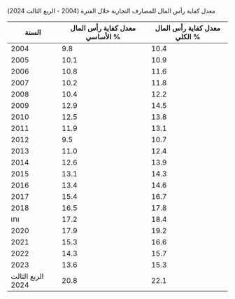 معدل كفاية رأس المال للمصارف التجارية
خلال الفترة (2004 - الربع الثالث 2024)

| السنة | معدل كفاية رأس المال الأساسي % | معدل كفاية رأس المال الكلي % |
|-------|---------------------------|--------------------------|
| 2004  | 9.8                       | 10.4                     |
| 2005  | 10.1                      | 10.9                     |
| 2006  | 10.8                      | 11.6                     |
| 2007  | 10.2                      | 11.8                     |
| 2008  | 10.4                      | 12.2                     |
| 2009  | 12.9                      | 14.5                     |
| 2010  | 12.5                      | 13.8                     |
| 2011  | 11.9                      | 13.1                     |
| 2012  | 9.5                       | 10.7                     |
| 2013  | 11.0                      | 12.4                     |
| 2014  | 12.6                      | 13.9                     |
| 2015  | 13.1                      | 14.3                     |
| 2016  | 13.4                      | 14.6                     |
| 2017  | 15.4                      | 16.7                     |
| 2018  | 16.5                      | 17.8                     |
|ותו  | 17.2                      | 18.4                     |
| 2020  | 17.9                      | 19.2                     |
| 2021  | 15.3                      | 16.6                     |
| 2022  | 14.3                      | 15.7                     |
| 2023  | 13.6                      | 15.3                     |
| الربع الثالث 2024 | 20.8                      | 22.1                     |